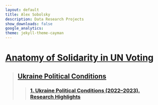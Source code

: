 ```yaml
---
layout: default
title: Alex Sobolsky
description: Data Research Projects
show_downloads: false
google_analytics:
theme: jekyll-theme-cayman
---
```

# [Anatomy of Solidarity in UN Voting](https://sobolsky.github.io/un)
> ## [Ukraine Political Conditions](https://sobolsky.github.io/upc)
>> ### [1. Ukraine Political Conditions (2022–2023). Research Highlights](https://sobolsky.github.io/upc/01)

